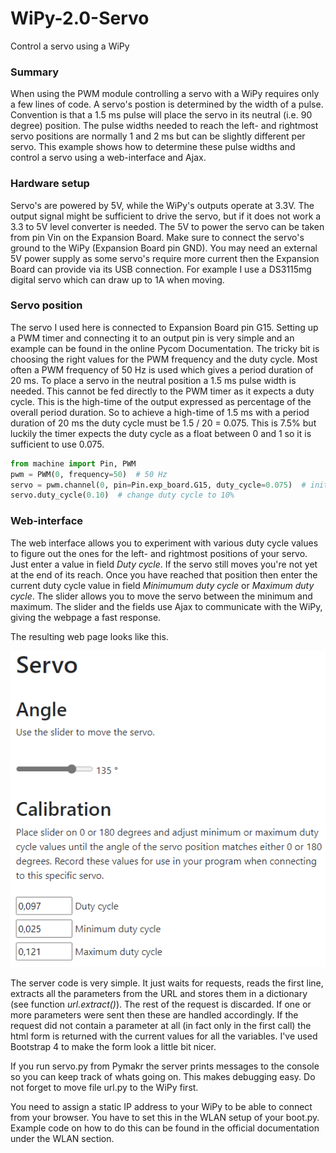# WiPy-2.0-Servo
Control a servo using a WiPy

### Summary
When using the PWM module controlling a servo with a WiPy requires only a few lines of code. A servo's postion is determined by the width of a pulse. Convention is that a 1.5 ms pulse will place the servo in its neutral (i.e. 90 degree) position. The pulse widths needed to reach the left- and rightmost servo positions are normally 1 and 2 ms but can be slightly different per servo. This example shows how to determine these pulse widths and control a servo using a web-interface and Ajax.

### Hardware setup
Servo's are powered by 5V, while the WiPy's outputs operate at 3.3V. The output signal might be sufficient to drive the servo, but if it does not work a 3.3 to 5V level converter is needed. The 5V to power the servo can be taken from pin Vin on the Expansion Board. Make sure to connect the servo's ground to the WiPy (Expansion Board pin GND). You may need an external 5V power supply as some servo's require more current then the Expansion Board can provide via its USB connection. For example I use a DS3115mg digital servo which can draw up to 1A when moving.

### Servo position
The servo I used here is connected to Expansion Board pin G15. Setting up a PWM timer and connecting it to an output pin is very simple and an example can be found in the online Pycom Documentation. The tricky bit is choosing the right values for the PWM frequency and the duty cycle. Most often a PWM frequency of 50 Hz is used which gives a period duration of 20 ms. To place a servo in the neutral position a 1.5 ms pulse width is needed. This cannot be fed directly to the PWM timer as it expects a duty cycle. This is the high-time of the output expressed as percentage of the overall period duration. So to achieve a high-time of 1.5 ms with a period duration of 20 ms the duty cycle must be 1.5 / 20 = 0.075. This is 7.5% but luckily the timer expects the duty cycle as a float between 0 and 1 so it is sufficient to use 0.075.
```python
from machine import Pin, PWM
pwm = PWM(0, frequency=50)  # 50 Hz
servo = pwm.channel(0, pin=Pin.exp_board.G15, duty_cycle=0.075)  # initial duty cycle of 7.5%
servo.duty_cycle(0.10)  # change duty cycle to 10%
```

### Web-interface
The web interface allows you to experiment with various duty cycle values to figure out the ones for the left- and rightmost positions of your servo. Just enter a value in field *Duty cycle*. If the servo still moves you're not yet at the end of its reach. Once you have reached that position then enter the current duty cycle value in field *Minimumum duty cycle* or *Maximum duty cycle*.
The slider allows you to move the servo between the minimum and maximum. The slider and the fields use Ajax to communicate with the WiPy, giving the webpage a fast response.

The resulting web page looks like this.

![](https://github.com/erikdelange/WiPy-2.0-Servo/blob/master/ui.png)

The server code is very simple. It just waits for requests, reads the first line, extracts all the parameters from the URL and stores them in a dictionary (see function *url.extract()*). The rest of the request is discarded. If one or more parameters were sent then these are handled accordingly. If the request did not contain a parameter at all (in fact only in the first call) the html form is returned with the current values for all the variables. I've used Bootstrap 4 to make the form look a little bit nicer.

If you run servo.py from Pymakr the server prints messages to the console so you can keep track of whats going on. This makes debugging easy. Do not forget to move file url.py to the WiPy first.

You need to assign a static IP address to your WiPy to be able to connect from your browser. You have to set this in the WLAN setup of your boot.py. Example code on how to do this can be found in the official documentation under the WLAN section.
